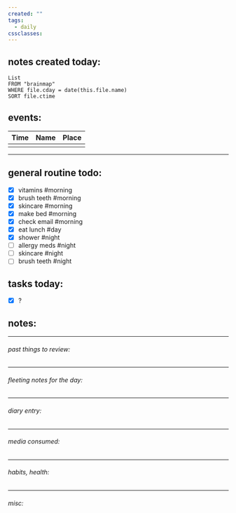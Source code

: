 ```yaml
---
created: ""
tags:
  - daily
cssclasses:
---
```




## **notes created today:**
```dataview
List
FROM "brainmap"
WHERE file.cday = date(this.file.name)
SORT file.ctime
```
## **events:**

| Time | Name | Place |
| ---- | ---- | ----- |
|      |      |       |

____ 
## **general routine todo:**
- [x] vitamins #morning
- [x] brush teeth #morning
- [x] skincare #morning
- [x] make bed #morning
- [x] check email #morning
- [x] eat lunch #day
- [x] shower #night
- [ ] allergy meds #night
- [ ] skincare #night
- [ ] brush teeth #night

## **tasks today:**
- [x] ?

## **notes:**
_____
###### past things to review:



---------
###### fleeting notes for the day:




_____
###### diary entry:




____
###### media consumed:





____
###### habits, health:




_____
###### misc:
